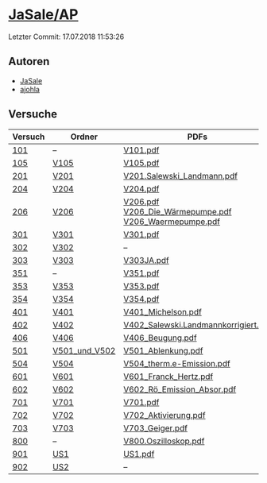 # [JaSale/AP](https://github.com/JaSale/AP)

Letzter Commit: 17.07.2018 11:53:26

## Autoren
- [JaSale](https://github.com/JaSale)
- [ajohla](https://github.com/ajohla)

## Versuche

|        Versuch         |                                Ordner                                 |                                                                                                                                                                                                     PDFs                                                                                                                                                                                                      |
|------------------------|-----------------------------------------------------------------------|---------------------------------------------------------------------------------------------------------------------------------------------------------------------------------------------------------------------------------------------------------------------------------------------------------------------------------------------------------------------------------------------------------------|
|[101](../../versuch/101)|–                                                                      |[V101.pdf](https://docs.google.com/viewer?url=https://raw.githubusercontent.com/JaSale/AP/master/PDF/V101.pdf)                                                                                                                                                                                                                                                                                                 |
|[105](../../versuch/105)|[V105](https://github.com/JaSale/AP/tree/master/V105)                  |[V105.pdf](https://docs.google.com/viewer?url=https://raw.githubusercontent.com/JaSale/AP/master/PDF/V105.pdf)                                                                                                                                                                                                                                                                                                 |
|[201](../../versuch/201)|[V201](https://github.com/JaSale/AP/tree/master/V201)                  |[V201.Salewski_Landmann.pdf](https://docs.google.com/viewer?url=https://raw.githubusercontent.com/JaSale/AP/master/PDF/V201.Salewski_Landmann.pdf)                                                                                                                                                                                                                                                             |
|[204](../../versuch/204)|[V204](https://github.com/JaSale/AP/tree/master/V204)                  |[V204.pdf](https://docs.google.com/viewer?url=https://raw.githubusercontent.com/JaSale/AP/master/PDF/V204.pdf)                                                                                                                                                                                                                                                                                                 |
|[206](../../versuch/206)|[V206](https://github.com/JaSale/AP/tree/master/V206)                  |[V206.pdf](https://docs.google.com/viewer?url=https://raw.githubusercontent.com/JaSale/AP/master/PDF/V206.pdf)<br/>[V206_Die_Wärmepumpe.pdf](https://docs.google.com/viewer?url=https://raw.githubusercontent.com/JaSale/AP/master/PDF/V206_Die_W%C3%A4rmepumpe.pdf)<br/>[V206_Waermepumpe.pdf](https://docs.google.com/viewer?url=https://raw.githubusercontent.com/JaSale/AP/master/PDF/V206_Waermepumpe.pdf)|
|[301](../../versuch/301)|[V301](https://github.com/JaSale/AP/tree/master/V301)                  |[V301.pdf](https://docs.google.com/viewer?url=https://raw.githubusercontent.com/JaSale/AP/master/PDF/V301.pdf)                                                                                                                                                                                                                                                                                                 |
|[302](../../versuch/302)|[V302](https://github.com/JaSale/AP/tree/master/V302)                  |–                                                                                                                                                                                                                                                                                                                                                                                                              |
|[303](../../versuch/303)|[V303](https://github.com/JaSale/AP/tree/master/V303)                  |[V303JA.pdf](https://docs.google.com/viewer?url=https://raw.githubusercontent.com/JaSale/AP/master/PDF/V303JA.pdf)                                                                                                                                                                                                                                                                                             |
|[351](../../versuch/351)|–                                                                      |[V351.pdf](https://docs.google.com/viewer?url=https://raw.githubusercontent.com/JaSale/AP/master/PDF/V351.pdf)                                                                                                                                                                                                                                                                                                 |
|[353](../../versuch/353)|[V353](https://github.com/JaSale/AP/tree/master/V353)                  |[V353.pdf](https://docs.google.com/viewer?url=https://raw.githubusercontent.com/JaSale/AP/master/PDF/V353.pdf)                                                                                                                                                                                                                                                                                                 |
|[354](../../versuch/354)|[V354](https://github.com/JaSale/AP/tree/master/V354)                  |[V354.pdf](https://docs.google.com/viewer?url=https://raw.githubusercontent.com/JaSale/AP/master/PDF/V354.pdf)                                                                                                                                                                                                                                                                                                 |
|[401](../../versuch/401)|[V401](https://github.com/JaSale/AP/tree/master/V401)                  |[V401_Michelson.pdf](https://docs.google.com/viewer?url=https://raw.githubusercontent.com/JaSale/AP/master/PDF/V401_Michelson.pdf)                                                                                                                                                                                                                                                                             |
|[402](../../versuch/402)|[V402](https://github.com/JaSale/AP/tree/master/V402)                  |[V402_Salewski.Landmannkorrigiert.pdf](https://docs.google.com/viewer?url=https://raw.githubusercontent.com/JaSale/AP/master/PDF/V402_Salewski.Landmannkorrigiert.pdf)                                                                                                                                                                                                                                         |
|[406](../../versuch/406)|[V406](https://github.com/JaSale/AP/tree/master/V406)                  |[V406_Beugung.pdf](https://docs.google.com/viewer?url=https://raw.githubusercontent.com/JaSale/AP/master/PDF/V406_Beugung.pdf)                                                                                                                                                                                                                                                                                 |
|[501](../../versuch/501)|[V501_und_V502](https://github.com/JaSale/AP/tree/master/V501_und_V502)|[V501_Ablenkung.pdf](https://docs.google.com/viewer?url=https://raw.githubusercontent.com/JaSale/AP/master/PDF/V501_Ablenkung.pdf)                                                                                                                                                                                                                                                                             |
|[504](../../versuch/504)|[V504](https://github.com/JaSale/AP/tree/master/V504)                  |[V504_therm.e-Emission.pdf](https://docs.google.com/viewer?url=https://raw.githubusercontent.com/JaSale/AP/master/PDF/V504_therm.e-Emission.pdf)                                                                                                                                                                                                                                                               |
|[601](../../versuch/601)|[V601](https://github.com/JaSale/AP/tree/master/V601)                  |[V601_Franck_Hertz.pdf](https://docs.google.com/viewer?url=https://raw.githubusercontent.com/JaSale/AP/master/PDF/V601_Franck_Hertz.pdf)                                                                                                                                                                                                                                                                       |
|[602](../../versuch/602)|[V602](https://github.com/JaSale/AP/tree/master/V602)                  |[V602_Rö_Emission_Absor.pdf](https://docs.google.com/viewer?url=https://raw.githubusercontent.com/JaSale/AP/master/PDF/V602_R%C3%B6_Emission_Absor.pdf)                                                                                                                                                                                                                                                        |
|[701](../../versuch/701)|[V701](https://github.com/JaSale/AP/tree/master/V701)                  |[V701.pdf](https://docs.google.com/viewer?url=https://raw.githubusercontent.com/JaSale/AP/master/PDF/V701.pdf)                                                                                                                                                                                                                                                                                                 |
|[702](../../versuch/702)|[V702](https://github.com/JaSale/AP/tree/master/V702)                  |[V702_Aktivierung.pdf](https://docs.google.com/viewer?url=https://raw.githubusercontent.com/JaSale/AP/master/PDF/V702_Aktivierung.pdf)                                                                                                                                                                                                                                                                         |
|[703](../../versuch/703)|[V703](https://github.com/JaSale/AP/tree/master/V703)                  |[V703_Geiger.pdf](https://docs.google.com/viewer?url=https://raw.githubusercontent.com/JaSale/AP/master/PDF/V703_Geiger.pdf)                                                                                                                                                                                                                                                                                   |
|[800](../../versuch/800)|–                                                                      |[V800.Oszilloskop.pdf](https://docs.google.com/viewer?url=https://raw.githubusercontent.com/JaSale/AP/master/PDF/V800.Oszilloskop.pdf)                                                                                                                                                                                                                                                                         |
|[901](../../versuch/901)|[US1](https://github.com/JaSale/AP/tree/master/US1)                    |[US1.pdf](https://docs.google.com/viewer?url=https://raw.githubusercontent.com/JaSale/AP/master/PDF/US1.pdf)                                                                                                                                                                                                                                                                                                   |
|[902](../../versuch/902)|[US2](https://github.com/JaSale/AP/tree/master/US2)                    |–                                                                                                                                                                                                                                                                                                                                                                                                              |
